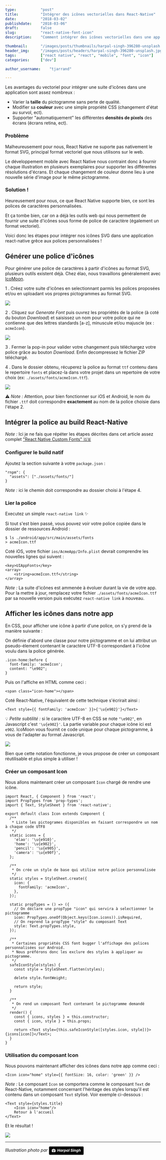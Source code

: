 ```yaml
---
type:           "post"
title:          "Intégrer des icônes vectorielles dans React-Native"
date:           "2018-03-02"
publishdate:    "2018-03-06"
draft:          false
slug:           "react-native-font-icon"
description:    "Comment intégrer des icônes vectorielles dans une app React-Native grâce à une police de caractères personnalisée."

thumbnail:      "/images/posts/thumbnails/harpal-singh-396280-unsplash.jpg"
header_img:     "/images/posts/headers/harpal-singh-396280-unsplash.jpg"
tags:           ["react native", "react", "mobile", "font", "icon"]
categories:     ["dev"]

author_username:    "tjarrand"

---
```


<!--more-->

Les avantages du vectoriel pour intégrer une suite d'icônes dans une application sont assez nombreux :

- Varier la __taille__ du pictogramme sans perte de qualité.
- Modifier sa __couleur__ avec une simple propriété CSS (changement d'état au survol, ect).
- Supporter "automatiquement" les différentes __densités de pixels__ des écrans (écrans retina, ect).

### Problème

Malheureusement pour nous, React Native ne suporte pas nativement le format SVG, principal format vectoriel que nous utilisons sur le web.

Le développement mobile avec React Native nous contraint donc à fournir chaque illustration en plusieurs exemplaires pour supporter les différentes résolutions d'écrans. Et chaque changement de couleur donne lieu à une nouvelle série d'image pour le même pictogramme.

### Solution !

Heureusement pour nous, ce que React Native supporte bien, ce sont les polices de caractères personnalisées.

Et ça tombe bien, car on a déjà les outils web qui nous permettent de fournir une suite d'icônes sous forme de police de caractère (également un format vectoriel).

Voici donc les étapes pour intégrer nos icônes SVG dans une application react-native grêce aux polices personnalisées !

## Générer une police d'icônes

Pour générer une police de caractères à partir d'icônes au format SVG, plusieurs outils existent déjà.
Chez élao, nous travaillons généralement avec [IcoMoon](https://icomoon.io/app/#/select).

1 . Créez votre suite d'icônes en selectionnant parmis les polices proposées et/ou en uploadant vos propres pictogrammes au format SVG.

![](/images/posts/2018/react-native-font-icon/compose_font.png)

2 . Cliquez sur _Generate Font_ puis ouvrez les propriétés de la police (à coté du bouton _Download_) et saisissez un nom pour votre police qui ne contienne que des lettres standards [a-z], minuscule et/ou majuscle (ex : `acmeIcon`).

![](/images/posts/2018/react-native-font-icon/customize_font_name.png)

3 . Fermer la pop-in pour valider votre changement puis téléchargez votre police grâce au bouton _Download_. Enfin decompressez le fichier ZIP téléchargé.

4 . Dans le dossier obtenu, récuperez la police au format `ttf` contenu dans le repertoire `fonts` et placez-la dans votre projet dans un repertoire de votre choix (ex: `./assets/fonts/acmeIcon.ttf`).

![](/images/posts/2018/react-native-font-icon/icon.ttf.png)

⚠️ _Note :_ Attention, pour bien fonctionner sur iOS et Android, le nom du fichier `.ttf` doit correspondre __exactement__ au nom de la police choisie dans l'étape 2.

## Intégrer la police au build React-Native

_Note :_ Ici je ne fais que répéter les étapes décrites dans cet article assez complet ["React Native Custom Fonts" 🇬🇧](https://medium.com/react-native-training/react-native-custom-fonts-ccc9aacf9e5e)

### Configurer le build natif

Ajoutez la section suivante à votre `package.json` :

```
"rnpm": {
  "assets": ["./assets/fonts/"]
}
```

_Note :_ ici le chemin doit correspondre au dossier choisi à l'étape 4.

### Lier la police

Executez un simple `react-native link` ✨

Si tout s'est bien passé, vous pouvez voir votre police copiée dans le dossier de ressources Android :

```
$ ls ./android/app/src/main/assets/fonts
> acmeIcon.ttf
```

Coté iOS, votre fichier `ios/AcmeApp/Info.plist` devrait comprendre les nouvelles lignes qui suivent :

```
<key>UIAppFonts</key>
<array>
	<string>acmeIcon.ttf</string>
</array>
```

_Note :_ La suite d'icônes est ammenée à évoluer durant la vie de votre app. Pour la mettre à jour, remplacez votre fichier `./assets/fonts/acmeIcon.ttf` par sa nouvelle version puis exécutez `react-native link` à nouveau.

## Afficher les icônes dans notre app

En CSS, pour afficher une icône à partir d'une police, on s'y prend de la manière suivante :

On définie d'abord une classe pour notre pictogramme et on lui attribut un pseudo-élement contenant le caractère UTF-8 correspondant à l'icône voulu dans la police générée.

```
.icon-home:before {
  font-family: 'acmeIcon';
  content: "\e902";
}
```

Puis on l'affiche en HTML comme ceci :

```
<span class="icon-home"></span>
```

Coté React-Native, l'équivalent de cette technique s'écrirait ainsi :

```
<Text style={{ fontFamily: 'acmeIcon' }}>{'\u{e902}'}</Text>
```

💡 _Petite subtilité :_ si le caractère UTF-8 en CSS se note `"\e902"`, en Javascript c'est `'\u{e902}'`.
La partie variable pour chaque icône ici est `e902`. IcoMoon vous fournit ce code unique pour chaque pictogramme, à vous de l'adapter au format Javascript.

![](/images/posts/2018/react-native-font-icon/icon_code.png)

Bien que cette notation fonctionne, je vous propose de créer un composant réutilisable et plus simple à utiliser !

### Créer un composant Icon

Nous allons maintenant créer un composant `Icon` chargé de rendre une icône.

```
import React, { Component } from 'react';
import PropTypes from 'prop-types';
import { Text, StyleSheet } from 'react-native';

export default class Icon extends Component {
  /**
   * Liste les pictogrames disponibles en faisant correspondre un nom à chaque code UTF8
   */
  static icons = {
    'elao': '\u{e910}',
    'home': '\u{e902}',
    'pencil': '\u{e905}',
    'camera': '\u{e90f}',
  };

  /**
   * On crée un style de base qui utilise notre police personnalisée
   */
  static styles = StyleSheet.create({
    icon: {
      fontFamily: 'acmeIcon',
    },
  });

  static propTypes = () => ({
    // On déclare une propType "icon" qui servira à selectionner le pictogramme
    icon: PropTypes.oneOf(Object.keys(Icon.icons)).isRequired,
    // On reprend la propType "style" du composant Text
    style: Text.propTypes.style,
  });

  /**
   * Certaines propriétés CSS font bugger l'affichage des polices personnalisées sur Android.
   * Nous préférons donc les exclure des styles à appliquer au pictogramme.
   */
  safeIconStyle(styles) {
    const style = StyleSheet.flatten(styles);

    delete style.fontWeight;

    return style;
  }

  /**
   * On rend un composant Text contenant le pictogramme demandé
   */
  render() {
    const { icons, styles } = this.constructor;
    const { icon, style } = this.props;

    return <Text style={this.safeIconStyle([styles.icon, style])}>{icons[icon]}</Text>;
  }
}
```

### Utilisation du composant Icon

Nous pouvons maintenant afficher des icônes dans notre app comme ceci :

```
<Icon icon="home" style={{ fontSize: 16, color: 'green' }} />
```

_Note :_ Le composant `Icon` se comportera comme le composant `Text` de React-Native, notamment concernant l'héritage des styles lorsqu'il est contenu dans un composant `Text` stylisé. Voir exemple ci-dessous :

```
<Text style={styles.title}
	<Icon icon="home"/>
	Retour à l'accueil
</Text>
```

Et le résultat !

![](/images/posts/2018/react-native-font-icon/result.png)

---

<em>Illustration photo par <em><a style="background-color:black;color:white;text-decoration:none;padding:4px 6px;font-family:-apple-system, BlinkMacSystemFont, &quot;San Francisco&quot;, &quot;Helvetica Neue&quot;, Helvetica, Ubuntu, Roboto, Noto, &quot;Segoe UI&quot;, Arial, sans-serif;font-size:12px;font-weight:bold;line-height:1.2;display:inline-block;border-radius:3px;" href="https://unsplash.com/@aquatium?utm_medium=referral&amp;utm_campaign=photographer-credit&amp;utm_content=creditBadge" target="_blank" rel="noopener noreferrer" title="Download free do whatever you want high-resolution photos from Harpal Singh"><span style="display:inline-block;padding:2px 3px;"><svg xmlns="http://www.w3.org/2000/svg" style="height:12px;width:auto;position:relative;vertical-align:middle;top:-1px;fill:white;" viewBox="0 0 32 32"><title>unsplash-logo</title><path d="M20.8 18.1c0 2.7-2.2 4.8-4.8 4.8s-4.8-2.1-4.8-4.8c0-2.7 2.2-4.8 4.8-4.8 2.7.1 4.8 2.2 4.8 4.8zm11.2-7.4v14.9c0 2.3-1.9 4.3-4.3 4.3h-23.4c-2.4 0-4.3-1.9-4.3-4.3v-15c0-2.3 1.9-4.3 4.3-4.3h3.7l.8-2.3c.4-1.1 1.7-2 2.9-2h8.6c1.2 0 2.5.9 2.9 2l.8 2.4h3.7c2.4 0 4.3 1.9 4.3 4.3zm-8.6 7.5c0-4.1-3.3-7.5-7.5-7.5-4.1 0-7.5 3.4-7.5 7.5s3.3 7.5 7.5 7.5c4.2-.1 7.5-3.4 7.5-7.5z"></path></svg></span><span style="display:inline-block;padding:2px 3px;">Harpal Singh</span></a>
